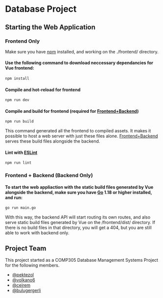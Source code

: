 # Database Project

## Starting the Web Application

### Frontend Only
Make sure you have [npm](https://nodejs.org/en/) installed, and working on the ./frontend/ directory.
#### Use the following command to download neccessary dependancies for Vue frontend:
```sh
npm install
```
#### Compile and hot-reload for frontend
```sh
npm run dev
```
#### Compile and build for frontend (required for [Frontend+Backend](#frontend--backend-backend-only))
```sh
npm run build
```
This command generated all the frontend to compiled assets. It makes it possible to host a web server with just these files alone. [Frontend+Backend](#frontend--backend-backend-only) serves these build files alongside the backend.
#### Lint with [ESLint](https://eslint.org/)

```sh
npm run lint
```

### Frontend + Backend (Backend Only)

#### To start the web appliaction with the static build files generated by Vue alongside the backend, make sure you have [Go](https://go.dev/) 1.18 or higher installed, and run:
```sh
go run main.go
```
With this way, the backend API will start routing its own routes, and also serve static build files generated by Vue on the /frontend/dist/ directory. If there is no build files in that directory, you will get a 404, but you are still able to work with backend only.
## Project Team
This project started as a COMP305 Database Management Systems Project for the following members.
* [@pektezol](https://github.com/pektezol)
* [@volkano6](https://github.com/volkano6)
* [@ceirem](https://github.com/ceirem)
* [@bulugergerli](https://github.com/bulugergerli)